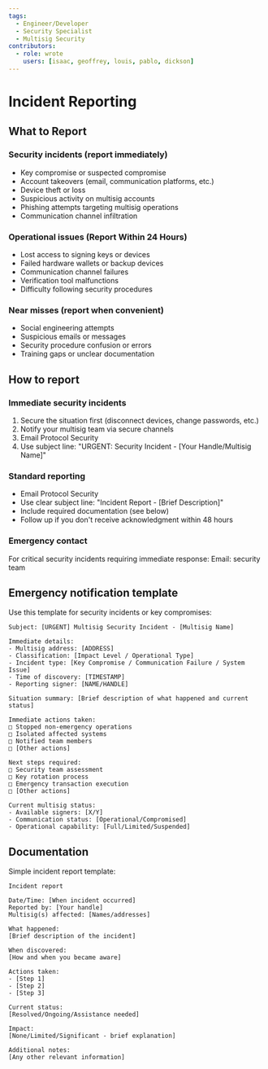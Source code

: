 ```yaml
---
tags:
  - Engineer/Developer
  - Security Specialist
  - Multisig Security
contributors:
  - role: wrote
    users: [isaac, geoffrey, louis, pablo, dickson]
---
```


# Incident Reporting

## What to Report

### Security incidents (report immediately)
- Key compromise or suspected compromise
- Account takeovers (email, communication platforms, etc.)
- Device theft or loss
- Suspicious activity on multisig accounts
- Phishing attempts targeting multisig operations
- Communication channel infiltration

### Operational issues (Report Within 24 Hours)
- Lost access to signing keys or devices
- Failed hardware wallets or backup devices
- Communication channel failures
- Verification tool malfunctions
- Difficulty following security procedures

### Near misses (report when convenient)
- Social engineering attempts
- Suspicious emails or messages
- Security procedure confusion or errors
- Training gaps or unclear documentation

## How to report

### Immediate security incidents
1. Secure the situation first (disconnect devices, change passwords, etc.)
2. Notify your multisig team via secure channels
3. Email Protocol Security
4. Use subject line: "URGENT: Security Incident - [Your Handle/Multisig Name]"

### Standard reporting
- Email Protocol Security
- Use clear subject line: "Incident Report - [Brief Description]"
- Include required documentation (see below)
- Follow up if you don't receive acknowledgment within 48 hours

### Emergency contact
For critical security incidents requiring immediate response: Email: security team

## Emergency notification template

Use this template for security incidents or key compromises:

```
Subject: [URGENT] Multisig Security Incident - [Multisig Name]

Immediate details:
- Multisig address: [ADDRESS]
- Classification: [Impact Level / Operational Type]
- Incident type: [Key Compromise / Communication Failure / System Issue]
- Time of discovery: [TIMESTAMP]
- Reporting signer: [NAME/HANDLE]

Situation summary: [Brief description of what happened and current status]

Immediate actions taken:
□ Stopped non-emergency operations
□ Isolated affected systems
□ Notified team members
□ [Other actions]

Next steps required:
□ Security team assessment
□ Key rotation process
□ Emergency transaction execution
□ [Other actions]

Current multisig status:
- Available signers: [X/Y]
- Communication status: [Operational/Compromised]
- Operational capability: [Full/Limited/Suspended]
```

## Documentation

Simple incident report template:

```
Incident report

Date/Time: [When incident occurred]
Reported by: [Your handle]
Multisig(s) affected: [Names/addresses]

What happened:
[Brief description of the incident]

When discovered:
[How and when you became aware]

Actions taken:
- [Step 1]
- [Step 2]
- [Step 3]

Current status:
[Resolved/Ongoing/Assistance needed]

Impact:
[None/Limited/Significant - brief explanation]

Additional notes:
[Any other relevant information]
```
